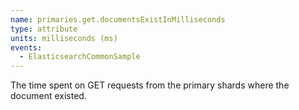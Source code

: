 ```yaml
---
name: primaries.get.documentsExistInMilliseconds
type: attribute
units: milliseconds (ms)
events:
  - ElasticsearchCommonSample
---
```


The time spent on GET requests from the primary shards where the document existed.